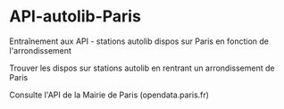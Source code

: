 # API-autolib-Paris
Entraînement aux API - stations autolib dispos sur Paris en fonction de l'arrondissement

Trouver les dispos sur stations autolib en rentrant un arrondissement de Paris

Consulte l'API de la Mairie de Paris (opendata.paris.fr)
